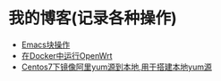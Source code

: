 # 我的博客(记录各种操作)


- [Emacs块操作](https://github.com/fanhuadesenlinnn/blog2/issues/1)
- [在Docker中运行OpenWrt](https://github.com/lisaac/blog/issues/4)
- [Centos7下镜像阿里yum源到本地,用于搭建本地yum源](https://github.com/fanhuadesenlinnn/blog2/issues/2)
